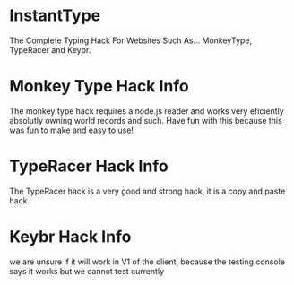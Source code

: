 # InstantType
The Complete Typing Hack For Websites Such As... MonkeyType, TypeRacer and Keybr.

# Monkey Type Hack Info
The monkey type hack requires a node.js reader and works very eficiently absolutly owning world records and such. Have fun with this because this was fun to make and easy to use!

# TypeRacer Hack Info
The TypeRacer hack is a very good and strong hack, it is a copy and paste hack.

# Keybr Hack Info
we are unsure if it will work in V1 of the client, because the testing console says it works but we cannot test currently
